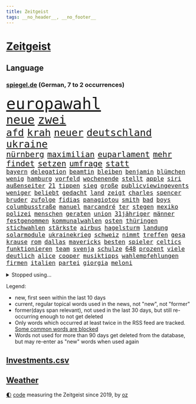 ```yaml
---
title: Zeitgeist
tags: __no_header__, __no_footer__
---
```


# [Zeitgeist](https://oliz.io/zeitgeist/)

## Language

<h3><a href="https://www.spiegel.de" target="_blank">spiegel.de</a> (German, 7 to 2 occurrences)</h3>
<p style="font-family:monospace">
<span style="font-size:32pt"><a href="news_links.html#europawahl" class="current">europawahl</a></span>
<br>
<span style="font-size:24pt"><a href="news_links.html#neue" class="current">neue</a></span>
<span style="font-size:24pt"><a href="news_links.html#zwei" class="current">zwei</a></span>
<br>
<span style="font-size:20pt"><a href="news_links.html#afd" class="current">afd</a></span>
<span style="font-size:20pt"><a href="news_links.html#krah" class="current">krah</a></span>
<span style="font-size:20pt"><a href="news_links.html#neuer" class="current">neuer</a></span>
<span style="font-size:20pt"><a href="news_links.html#deutschland" class="current">deutschland</a></span>
<span style="font-size:20pt"><a href="news_links.html#ukraine" class="current">ukraine</a></span>
<br>
<span style="font-size:16pt"><a href="news_links.html#nürnberg" class="current">nürnberg</a></span>
<span style="font-size:16pt"><a href="news_links.html#maximilian" class="current">maximilian</a></span>
<span style="font-size:16pt"><a href="news_links.html#euparlament" class="current">euparlament</a></span>
<span style="font-size:16pt"><a href="news_links.html#mehr" class="current">mehr</a></span>
<span style="font-size:16pt"><a href="news_links.html#findet" class="current">findet</a></span>
<span style="font-size:16pt"><a href="news_links.html#setzen" class="current">setzen</a></span>
<span style="font-size:16pt"><a href="news_links.html#umfrage" class="current">umfrage</a></span>
<span style="font-size:16pt"><a href="news_links.html#statt" class="current">statt</a></span>
<br>
<span style="font-size:12pt"><a href="news_links.html#bayern" class="current">bayern</a></span>
<span style="font-size:12pt"><a href="news_links.html#delegation" class="current">delegation</a></span>
<span style="font-size:12pt"><a href="news_links.html#beamtin" class="new">beamtin</a></span>
<span style="font-size:12pt"><a href="news_links.html#bleiben" class="current">bleiben</a></span>
<span style="font-size:12pt"><a href="news_links.html#benjamin" class="current">benjamin</a></span>
<span style="font-size:12pt"><a href="news_links.html#blümchen" class="new">blümchen</a></span>
<span style="font-size:12pt"><a href="news_links.html#wenig" class="current">wenig</a></span>
<span style="font-size:12pt"><a href="news_links.html#hamburg" class="current">hamburg</a></span>
<span style="font-size:12pt"><a href="news_links.html#vorfeld" class="current">vorfeld</a></span>
<span style="font-size:12pt"><a href="news_links.html#wochenende" class="current">wochenende</a></span>
<span style="font-size:12pt"><a href="news_links.html#stellt" class="current">stellt</a></span>
<span style="font-size:12pt"><a href="news_links.html#apple" class="current">apple</a></span>
<span style="font-size:12pt"><a href="news_links.html#siri" class="current">siri</a></span>
<span style="font-size:12pt"><a href="news_links.html#außenseiter" class="new">außenseiter</a></span>
<span style="font-size:12pt"><a href="news_links.html#21" class="current">21</a></span>
<span style="font-size:12pt"><a href="news_links.html#tippen" class="current">tippen</a></span>
<span style="font-size:12pt"><a href="news_links.html#sieg" class="current">sieg</a></span>
<span style="font-size:12pt"><a href="news_links.html#große" class="current">große</a></span>
<span style="font-size:12pt"><a href="news_links.html#publicviewingevents" class="new">publicviewingevents</a></span>
<span style="font-size:12pt"><a href="news_links.html#weniger" class="current">weniger</a></span>
<span style="font-size:12pt"><a href="news_links.html#beliebt" class="current">beliebt</a></span>
<span style="font-size:12pt"><a href="news_links.html#gedacht" class="current">gedacht</a></span>
<span style="font-size:12pt"><a href="news_links.html#land" class="current">land</a></span>
<span style="font-size:12pt"><a href="news_links.html#zeigt" class="current">zeigt</a></span>
<span style="font-size:12pt"><a href="news_links.html#charles" class="current">charles</a></span>
<span style="font-size:12pt"><a href="news_links.html#spencer" class="current">spencer</a></span>
<span style="font-size:12pt"><a href="news_links.html#bruder" class="current">bruder</a></span>
<span style="font-size:12pt"><a href="news_links.html#zufolge" class="current">zufolge</a></span>
<span style="font-size:12pt"><a href="news_links.html#fidias" class="new">fidias</a></span>
<span style="font-size:12pt"><a href="news_links.html#panagiotou" class="new">panagiotou</a></span>
<span style="font-size:12pt"><a href="news_links.html#smith" class="current">smith</a></span>
<span style="font-size:12pt"><a href="news_links.html#bad" class="current">bad</a></span>
<span style="font-size:12pt"><a href="news_links.html#boys" class="current">boys</a></span>
<span style="font-size:12pt"><a href="news_links.html#columbusstraße" class="new">columbusstraße</a></span>
<span style="font-size:12pt"><a href="news_links.html#manuel" class="current">manuel</a></span>
<span style="font-size:12pt"><a href="news_links.html#marcandré" class="current">marcandré</a></span>
<span style="font-size:12pt"><a href="news_links.html#ter" class="current">ter</a></span>
<span style="font-size:12pt"><a href="news_links.html#stegen" class="current">stegen</a></span>
<span style="font-size:12pt"><a href="news_links.html#mexiko" class="current">mexiko</a></span>
<span style="font-size:12pt"><a href="news_links.html#polizei" class="current">polizei</a></span>
<span style="font-size:12pt"><a href="news_links.html#menschen" class="current">menschen</a></span>
<span style="font-size:12pt"><a href="news_links.html#geraten" class="current">geraten</a></span>
<span style="font-size:12pt"><a href="news_links.html#union" class="current">union</a></span>
<span style="font-size:12pt"><a href="news_links.html#31jähriger" class="current">31jähriger</a></span>
<span style="font-size:12pt"><a href="news_links.html#männer" class="current">männer</a></span>
<span style="font-size:12pt"><a href="news_links.html#festgenommen" class="current">festgenommen</a></span>
<span style="font-size:12pt"><a href="news_links.html#kommunalwahlen" class="current">kommunalwahlen</a></span>
<span style="font-size:12pt"><a href="news_links.html#osten" class="current">osten</a></span>
<span style="font-size:12pt"><a href="news_links.html#thüringen" class="current">thüringen</a></span>
<span style="font-size:12pt"><a href="news_links.html#stichwahlen" class="current">stichwahlen</a></span>
<span style="font-size:12pt"><a href="news_links.html#stärkste" class="current">stärkste</a></span>
<span style="font-size:12pt"><a href="news_links.html#airbus" class="current">airbus</a></span>
<span style="font-size:12pt"><a href="news_links.html#hagelsturm" class="new">hagelsturm</a></span>
<span style="font-size:12pt"><a href="news_links.html#landung" class="current">landung</a></span>
<span style="font-size:12pt"><a href="news_links.html#solarmodule" class="current">solarmodule</a></span>
<span style="font-size:12pt"><a href="news_links.html#ukrainekrieg" class="current">ukrainekrieg</a></span>
<span style="font-size:12pt"><a href="news_links.html#schweiz" class="current">schweiz</a></span>
<span style="font-size:12pt"><a href="news_links.html#nimmt" class="current">nimmt</a></span>
<span style="font-size:12pt"><a href="news_links.html#treffen" class="current">treffen</a></span>
<span style="font-size:12pt"><a href="news_links.html#gesa" class="new">gesa</a></span>
<span style="font-size:12pt"><a href="news_links.html#krause" class="current">krause</a></span>
<span style="font-size:12pt"><a href="news_links.html#rom" class="current">rom</a></span>
<span style="font-size:12pt"><a href="news_links.html#dallas" class="current">dallas</a></span>
<span style="font-size:12pt"><a href="news_links.html#mavericks" class="current">mavericks</a></span>
<span style="font-size:12pt"><a href="news_links.html#besten" class="current">besten</a></span>
<span style="font-size:12pt"><a href="news_links.html#spieler" class="current">spieler</a></span>
<span style="font-size:12pt"><a href="news_links.html#celtics" class="new">celtics</a></span>
<span style="font-size:12pt"><a href="news_links.html#funktionieren" class="current">funktionieren</a></span>
<span style="font-size:12pt"><a href="news_links.html#team" class="current">team</a></span>
<span style="font-size:12pt"><a href="news_links.html#svenja" class="current">svenja</a></span>
<span style="font-size:12pt"><a href="news_links.html#schulze" class="current">schulze</a></span>
<span style="font-size:12pt"><a href="news_links.html#648" class="new">648</a></span>
<span style="font-size:12pt"><a href="news_links.html#prozent" class="current">prozent</a></span>
<span style="font-size:12pt"><a href="news_links.html#viele" class="current">viele</a></span>
<span style="font-size:12pt"><a href="news_links.html#deutlich" class="current">deutlich</a></span>
<span style="font-size:12pt"><a href="news_links.html#alice" class="current">alice</a></span>
<span style="font-size:12pt"><a href="news_links.html#cooper" class="current">cooper</a></span>
<span style="font-size:12pt"><a href="news_links.html#musiktipps" class="new">musiktipps</a></span>
<span style="font-size:12pt"><a href="news_links.html#wahlempfehlungen" class="new">wahlempfehlungen</a></span>
<span style="font-size:12pt"><a href="news_links.html#firmen" class="current">firmen</a></span>
<span style="font-size:12pt"><a href="news_links.html#italien" class="current">italien</a></span>
<span style="font-size:12pt"><a href="news_links.html#partei" class="current">partei</a></span>
<span style="font-size:12pt"><a href="news_links.html#giorgia" class="current">giorgia</a></span>
<span style="font-size:12pt"><a href="news_links.html#meloni" class="current">meloni</a></span>
</p>
<details>
<summary>Stopped using...</summary>
<p class="former" style="font-size:12pt">
treffer(1328) lebensmittel(1326) verweigert(1326) arbeitsplatz(1325) corona(1325) konzerne(1325) gewerkschaft(1324) nazis(1324) prüfen(1324) vorher(1324) echte(1323) fußballquiz(1323) generalsekretär(1323) legendären(1323) lehrer(1323) leistung(1323) versorgt(1323) geholt(1322) gelegt(1322) razzia(1322) rb(1322) schnee(1322) sinken(1322) staatschef(1322) studierenden(1322) verschärfen(1322) ziemlich(1322) bemüht(1321) folgte(1321) geholfen(1321) reißt(1321) stößt(1321) arm(1320) bielefeld(1320) flugzeuge(1320) halbfinale(1320) mediziner(1320) moderne(1320) orbán(1320) prüft(1320) ungarns(1320) viktor(1320) 37(1319) pariser(1319) teilnehmen(1319) verhindert(1319) überlebte(1319) 6(1318) bremen(1318) diskussion(1318) hinweisen(1318) illegale(1318) messi(1318) äußern(1318) mönchengladbach(1317) saß(1317) schlimm(1317) who(1317) abstand(1316) fußballprofi(1316) kochen(1316) kräftig(1316) landesregierung(1316) schalke(1316) versuchte(1316) verändern(1316) wales(1316) einstellen(1315) jahrhundert(1315) siegen(1315) vorjahr(1315) weite(1315) zug(1315) 04(1314) 10(1314) landen(1314) lehnen(1314) rainer(1314) trainiert(1314) australische(1313) diplomaten(1313) einigung(1313) erkrankung(1313) italienischen(1313) roman(1313) stoppt(1313) 1500(1312) blieben(1312) gestürzt(1312) kölner(1312) wiederholt(1312) absage(1311) vieler(1311) härter(1310) jedenfalls(1310) patient(1310) verbindet(1309) aktivistin(1308) auftrag(1308) schnellen(1307) belegen(1306) bestimmten(1306) hotels(1306) schriftsteller(1306) truppen(1306) mangel(1305) wachstum(1305) wende(1305) bestmarke(1301) handel(1300) verhandeln(1300) begriff(1299) ministerium(1299) exporte(1298) verantwortung(1298) einschätzung(1297) offenbart(1297) erfolgreichsten(1296) rechtzeitig(1296) kokain(1294) hängen(1292) halbe(1290) prognose(1290) verständnis(1289) vfb(1289) erstochen(1288) istanbul(1288) zeigten(1288) ausgetragen(1271) johannes(1270) missbrauchs(1268) gelangen(1260) ausweg(1244) estland(1199) 38(1095) durchbruch(1091) videoaufnahmen(1085) vorsicht(1080) verdi(1070) grundsätzlich(1052) bundesanwaltschaft(1051) kollision(1020) unterdrückung(1015) liebsten(998) irritiert(980) entstanden(975) schulden(960) härte(931) stadtteil(928) verschiedenen(895) öffentlichrechtlichen(890) natürlich(885) zweites(865) desto(864) explosionen(854) krankheiten(846) dortmunder(836) überzeugung(836) abseits(829) brüder(829) verantwortlichen(827) schülern(825) versagen(820) beschuss(809) brandenburger(802) lindners(788) ungewiss(788) gewerkschaften(772) anschuldigungen(763) aufeinander(753) weltverband(735) grünenpolitikerin(732) budapest(729) 79(728) kühnert(723) japanische(721) jugendlicher(716) führungskräfte(714) osnabrück(702) profi(702) bekämpft(701) genauer(689) fassungslos(685) namens(684) stören(684) zuhause(680) verträge(672) globalen(671) psychischen(650) wagner(650) hoffnungsträger(646) fische(632) erzielte(624) tarifstreit(615) nutzern(610) lionel(597) wohnungsbau(595) herrschen(589) ausgegeben(584) carter(582) kohl(581) autohersteller(580) beerdigt(572) eric(570) doping(566) familienministerin(558) paus(558) redet(557) gleise(552) stimmten(552) wirtschaftliche(546) pop(542) deutschlandticket(538) text(537) flogen(536) gesagt(531) ubahn(527) arbeitsplätze(526) opfers(521) leblos(519) perfekten(516) vorstand(504) spezialkräfte(498) 18jähriger(496) dieb(496) gedenken(496) wand(492) temperatur(490) fahrbahn(482) getötete(476) manöver(474) uefa(470) geständnis(467) sondervermögen(467) angemeldet(464) verzögerung(462) stil(459) trier(458) detail(455) gala(449) stürzten(448) rivalen(446) diesjährigen(444) hamilton(443) lewis(443) angenommen(440) schwedischen(430) sommerspielen(425) arbeitskräfte(421) kollabiert(421) schließung(421) existenz(420) radsport(419) spiegeltalk(419) kommandeur(418) deutliches(416) wiedergewählt(415) khan(413) dringt(412) zurückgetreten(406) übergriff(406) gemälde(405) helmut(402) hoeneß(395) inter(394) kern(393) arbeiter(391) kolleginnen(391) eingeschlagen(389) trikot(388) rezepte(387) jagen(386) parteitag(385) miese(382) spektakulär(382) katrin(380) mühe(380) explodiert(379) filmbranche(378) südkoreas(378) uli(377) erregt(376) schief(376) genießen(374) landtagswahlen(374) drogenhandel(371) vorgenommen(370) drang(367) 9(366) vergleicht(363) schwärmt(361) bundeshaushalt(357) sandra(350) herkunft(347) 38jähriger(344) widerstands(344) brasiliens(343) einzigen(343) ralf(336) langjährigen(332) durchgreifen(331) anträge(329) plattformen(329) abgesehen(328) anderthalb(327) milliardenschweren(327) unwahrheiten(323) anteile(322) entfacht(320) popstars(319) militäroperation(318) neubrandenburg(318) marokko(315) randale(314) 36(310) bodensee(309) lagen(308) heim(305) kooperiert(305) varianten(305) seele(304) immobilienmarkt(303) einzuführen(301) aushalten(299) linnemann(299) butter(296) wegovy(292) margot(290) anfangen(288) geöffnet(288) hilferuf(288) sozial(286) abbau(285) boykott(285) 96(284) interessant(283) ausscheiden(282) erdtrabanten(279) sicherheitsrat(278) riesiges(277) straflager(276) kandidiert(275) ticketpreise(274) wahrzeichen(274) verfolgung(273) überqueren(272) negative(270) rassismusvorwürfe(270) pannen(269) spanischer(269) welten(269) vertreiben(266) griffen(265) ärgert(264) tvsender(263) deine(262) v(262) campus(261) teslas(260) weltmeistertitel(257) disziplin(255) suv(255) spdgeneralsekretär(254) letztlich(252) verspottet(251) heutzutage(249) kühne(249) holocaustüberlebende(248) filmpreis(247) eingeschränkt(246) moritz(246) rage(246) ständige(245) chip(243) jüdischen(243) challenge(242) chile(242) kallas(242) lieferwagen(242) zulauf(241) sardinien(240) duo(239) wagnerbrüder(238) generationen(237) emily(236) ausstellung(235) 54jähriger(234) ebay(234) massenproteste(234) verteidigungsausgaben(234) blätter(233) bulls(232) management(232) taxi(232) medizinische(231) aufruhr(229) eusanktionen(228) ungerecht(227) geschaffen(226) scharen(224) ablehnung(223) würgen(223) jüngster(222) historikerin(221) sanierung(220) übergangen(220) nächte(219) südchinesischen(219) erkenntnissen(217) festlegen(217) jordanien(217) gewerkschafter(216) irreguläre(216) migrationshintergrund(216) warme(216) tanzen(215) terzić(215) wütend(215) genötigt(213) omid(210) repräsentantenhaus(210) borahansgrohe(209) garmischpartenkirchen(209) schlange(209) betonte(208) sara(207) enthält(206) mancherorts(205) strikte(205) zuschauern(205) cottbus(204) ozempic(204) baukosten(203) mentale(202) tränengas(201) schalker(200) bezahlkarte(199) einheitliche(198) etablieren(197) reederei(197) fußballspieler(195) einführung(194) gebraucht(193) großvater(193) barbara(190) feststehen(190) düpiert(189) bonus(188) beschuldigte(187) empfehlungen(186) lernte(186) erwünscht(185) gibt’s(185) mccann(185) thailändische(185) feuerpause(184) härtetest(184) innen(184) überdenken(184) airports(183) basf(183) dienstleister(183) ampelpartner(182) präsidentschaftskandidatur(182) unfalltod(182) eigenem(181) hast(181) eishockey(180) kriegstüchtig(180) arbeitsagentur(175) deckt(175) geliebt(175) joel(175) mängeln(175) aufzuarbeiten(174) unterschriften(174) bundesverfassungsgerichts(173) energieinfrastruktur(173) geschenkt(173) zurückerobert(173) abgekommen(172) jacob(171) versteigern(171) doku(170) notlage(170) oscarpreisträgerin(170) warnsignal(170) denke(169) janeiro(169) prägenden(169) dialoge(167) gerichtssaal(167) karstadt(167) regionalbahn(167) dominator(162) profiteur(162) simon(162) wiederbeleben(162) weiblich(161) argument(160) erwachsen(160) falle(160) flugreisende(159) po(159) religiösen(159) adrian(158) verena(158) kriegsschiffe(157) zeremonie(157) 125(156) bahnchef(156) gleichgeschlechtliche(156) rekordmeister(156) ermittlungsverfahren(155) gläubiger(155) kontrollgremium(155) geschlechtsverkehr(154) zeitalter(154) trio(153) amerikas(152) fernzüge(152) handelsschiffe(152) unipräsidentin(152) bundestagsvizepräsidentin(149) göringeckardt(149) ostdeutsche(149) weltgemeinschaft(149) gladbach(148) kommandozentrale(148) lambsdorff(148) omas(148) 75000(147) grundsatzprogramm(147) zurückgewiesen(147) jonathan(146) missbrauchstaten(146) 80000(145) captain(145) verschenken(145) abende(144) fragwürdigen(144) füllen(142) münzen(142) operation(142) sekeinsatz(142) anwendung(141) huthis(141) kochbuchtipps(141) huthiangriffe(140) huthimiliz(140) vorliegt(140) aufgebraucht(139) unbemannte(139) you(139) ausblick(138) gefechten(138) könige(138) leiten(138) 1997(137) dienstpflicht(137) 81jährige(136) maersk(136) plattner(136) aussteigen(134) liege(134) eigentum(133) firmenchef(133) herrlich(133) linien(133) katastrophal(132) landschaften(132) millionenbetrag(132) knicks(131) abfahrt(130) billigen(130) anfrage(129) begleiter(129) dazwischen(129) spacey(129) beweis(128) zählte(128) koblenz(127) margarine(127) erledigen(126) geringe(126) absolvieren(125) audi(125) gemüter(125) senatorin(125) wirtschaftsflaute(125) vorbereiten(124) dreist(123) elvis(123) riskiert(123) flugzeugträger(122) informieren(122) weggeschaut(122) boykottiert(121) daheim(121) halbinsel(121) kleinanzeigen(121) meere(121) minus(121) ute(121) cavaliers(120) cleveland(120) geschäftsjahr(120) abschuss(119) belangt(119) eindrucksvoll(119) sap(119) softwarekonzern(119) sparpläne(119) tücken(119) erstatten(118) formiert(118) ministerien(118) wehrbeauftragte(118) baltimore(117) erstellt(117) japaner(117) schusswaffen(117) spektakuläres(117) 33jährige(116) himmels(116) erhöhte(115) partnerschaften(115) familienunternehmen(113) finanzsenator(113) fregatte(113) rot(112) jr(111) lieferanten(111) pünktlich(111) raubüberfall(111) zahm(111) gosling(109) rettete(109) begeisterte(108) strategisch(108) asien(107) beliebte(107) eintritt(107) sunaks(107) schauspielern(106) unterrichtet(106) übertroffen(106) 64(105) nationalsozialismus(105) angehoben(104) ausgerichtet(104) seniorinnen(104) umweg(104) vergewaltigungen(104) yoon(104) besonderer(103) leichnam(103) ratschlag(103) rekordtorschütze(103) riefen(103) unfair(103) wirecard(103) ampelstreit(102) besetztes(101) südostasien(101) benfares(100) ergattern(100) gesichtet(100) israelgazakriegs(100) regierungsflieger(100) grausamen(99) parkinson(99) alzheimer(98) fahndung(98) gelegene(98) münchnern(98) strömen(98) albion(97) camp(97) göttinger(97) kleinste(97) rechtlichen(97) vorstellig(97) üppiges(97) kampagnen(96) klauen(96) stallone(96) sylvester(96) vergütung(96) bundesstraße(95) glamourös(95) substanzen(95) nudeln(94) nutzerinnen(94) abgesprochen(93) apotheker(93) großstadt(93) lösten(93) voraussetzung(93) michigan(92) tauscht(92) achtzigern(91) auflösen(91) handfeste(91) prorussische(91) ranking(91) schienennetzes(91) wahlniederlage(91) auster(90) gäbe(90) tappen(90) uiguren(90) viagogo(90) weiterverkauf(90) zugesprochen(90) ansonsten(89) bedeutendsten(89) bezwingt(89) eintrittskarten(89) hanna(89) horten(89) lara(89) strafverfolgung(89) darmkrebs(88) emojis(88) linienflug(88) lucy(88) verhagelt(88) vertuschung(88) erweiterung(87) kleiderordnung(87) missbrauchsfall(87) schätzt(87) erdboden(86) gestimmt(86) junges(86) rettungskräften(86) rosatom(86) schreibtisch(86) schulterschluss(86) unfähig(86) ursprung(86) vorlieben(86) choreografie(85) kelvin(85) kiptum(85) leistungssport(85) mittelstand(85) omr(85) studienanfänger(85) 17jähriger(84) däne(84) ebnet(84) gewalttätige(84) kopfhörern(84) skisport(84) stufe(84) blume(83) hackergruppen(83) nationalspielerin(83) stormy(83) superreichen(83) tabs(83) tobte(83) à(83) berlinerinnen(82) einfacher(82) finnen(82) uswahlkampf(82) westermeyer(82) aufgegriffen(81) ausschließt(81) drehbuch(81) frist(81) gesuchten(81) hauptverantwortliche(81) insolvenzen(81) sicherheitskräften(81) voigt(81) westerstede(81) a96(80) flotte(80) kommune(80) kühn(80) misslingt(80) sabotage(80) selbstverständlich(80) sicherheitsabkommen(80) sitze(80) sophia(80) treuen(80) usvizepräsidentin(80) versöhnlich(80) brittney(79) griner(79) aufwendige(78) gehortet(78) herausfinden(78) prügelattacke(78) tablet(78) unverzichtbar(78) waffennachschub(78) fsb(77) met(77) anzunehmen(76) beurteilen(76) blitz(76) deserteur(76) frauenanteil(76) hereinfallen(76) höchstwert(76) pragsdorf(76) psg(76) titellose(76) chemiekonzern(75) superstars(75) testflug(75) blutbad(74) fliegende(74) gehbehinderte(74) generelle(74) marathonweltrekordhalter(74) republikanischen(74) erfüllung(73) flugzeugbauer(73) kult(73) lokal(73) verletzter(73) berufsleben(72) dortmunds(72) ehen(72) ipads(72) kinderwunsch(72) malaysia(72) abschütteln(71) belange(71) beruflich(71) boeings(71) douglas(71) gleiche(71) hollywoodfilmen(71) jacht(71) klebt(71) landespartei(71) mendes(71) negativlauf(71) teillegalisierung(71) umfangreiches(71) bundesland(70) grünenveranstaltung(70) schauspielerinnen(70) schwarzgrüne(70) schwerem(70) tablets(70) verfällt(70) vergleichbar(70) angeschlagene(69) arbeitsbedingungen(69) atomdrohungen(69) bernard(69) polizeipräsenz(69) tiefes(69) abwandern(68) gefallener(68) gästeblock(68) nachgehen(68) newey(68) siegesgewiss(68) strafrecht(68) verwaltungsgerichtshof(68) zweitligapartie(68) genervt(67) kassierte(67) verenden(67) borissow(66) eingang(66) geringer(66) krachte(66) muslimischen(66) roskosmoschef(66) schlechtestes(66) segeln(66) argumentierte(65) aufgelegt(65) cduministerpräsident(65) dopings(65) dynamo(65) getäuscht(65) lizenz(65) angedeutet(64) ausbrach(64) formel1saison(64) hilfslieferung(64) panne(64) schnelles(64) tvmoderator(64) untätigkeit(64) beläuft(63) ewiges(63) fragwürdige(63) prahlte(63) sina(63) langweilig(62) maddie(62) madeleine(62) rätselhafter(62) schulbus(62) ungenutzt(62) überarbeitet(62) betonen(61) exbundesligaprofi(61) flüchtlingen(61) geprägten(61) harmonisch(61) indirekt(61) kippte(61) verwaltet(61) chinataiwankonflikt(60) hazel(60) kinderärztin(60) konventionen(60) parteifreunde(60) agenturen(59) eid(59) ermutigen(59) europarat(59) fußballzweitligist(59) gegenverkehr(59) mobilitätswende(59) siebenjähriger(59) tschechiens(59) blamage(58) feige(58) kriminalpolizei(58) manja(58) reisewarnung(58) schreiner(58) spezialisten(58) verkehrssenatorin(58) werbespot(58) bewohnbar(57) erfreut(57) gelsenkirchen(57) kräuter(57) schärfer(57) traumtor(57) wlan(57) anstoß(56) lösegeld(56) protestcamp(56) schmerzt(56) töteten(56) abschrecken(55) expartner(55) gespenst(54) hosen(54) looks(54) weltrang(54) zeitlos(54) kleid(53) parlaments(53) ruhrgebiet(53) schreckmoment(53) triple(53) wurm(53) abheben(52) auswärtigen(52) campen(52) flüssiggas(52) jahrelanger(52) noah(52) afghanische(51) bürgerin(51) nsvergangenheit(51) ragte(51) raketenstart(51) schlägereien(51) atomkraft(50) bedenklich(50) faktencheck(50) lohnerhöhungen(50) pannenflieger(50) play(50) akku(49) arbeitgeberverbände(49) dfbkader(49) orientieren(49) speisen(49) box(48) mysteriöses(48) schlüpfen(48) schwellenländer(48) trümmer(48) anzug(47) brudermüller(47) dissidenten(47) entführt(47) vorstellungsgesprächen(47) ölraffinerie(47) kanzlerkandidaten(46) lola(46) ralph(46) rauchentwicklung(46) vertraulichen(46) anpassen(45) gemerkt(45) irritation(45) strafrechts(45) unerwarteten(45) bedrohen(44) leipziger(44) literaturwissenschaftlerin(44) pornodarstellerin(44) set(44) transportieren(44) bewusstsein(43) knallen(43) kostenlose(43) milliardendeal(43) mögliches(43) polizeikräfte(43) postfach(43) vornamen(43) dürre(42) katastrophale(42) kindler(42) paars(42) selfie(42) strandbad(42) totalschaden(42) anpfiff(41) billigplattform(41) büchern(41) christi(41) jahrzehntealte(41) verantwortet(41) verhandlung(41) einfallen(40) gegenwehr(40) irrte(40) küsse(40) luis(40) pjöngjangs(40) 19jährigen(39) avancierte(39) dildo(39) schlimmsten(39) sparvorgaben(39) streife(39) vehement(39) versagten(39) zukunftspläne(39) überraschender(39) 62(38) neandertaler(38) unübersichtlich(38) baerbocks(37) filmindustrie(37) friedländer(37) polizeischutz(37) reichster(37) reparaturen(37) wasserkraftwerke(37) wirtschaftssenatorin(37) wärme(37) gesunder(36) jehovas(36) kloster(36) programme(36) prävention(36) vingegaard(36) weigerte(36) überrollt(36) bakterien(35) jk(35) mcdonalds(35) rowling(35) überwältigende(35) edmund(34) instrumentalisieren(34) längste(34) spezialkräne(34) werkself(34) abgesetzt(33) erbgut(33) gelungene(33) jazeera(33) mitgeteilt(33) pressefreiheit(33) spieltage(33) ärztinnen(33) anspielungen(32) begegnungen(32) kopenhagener(32) beharren(31) bräuchte(31) sauftouristen(31) technologien(31) trugen(31) volljährige(31) überstunden(31) cduparteitag(30) lieferengpässe(30) ländergrenzen(30) meerenge(30) sparkurs(30) ungesund(30) 74jährigen(29) gebühr(29) mclaren(29) steuervorteile(29) ungewollt(29) vorsieht(29) aktionären(28) berührend(28) eugericht(28) fatale(28) flügen(28) gewerkschaftsmitglieder(28) hautnah(28) lugert(28) verkraften(28) 111(27) brighton(27) hove(27) kämna(27) lennard(27) sexszenen(27) teneriffa(27) alkoholisierter(26) anzugehen(26) frühgeborene(26) kardashians(26) orthodoxe(26) 34jährige(25) leistungsträger(25) nehammer(25) schlichterspruch(25) shakira(25) verprügelte(25) arbeitgeberpräsident(24) aufschrei(24) beantworten(24) bevorsteht(24) dulger(24) ludwigsburg(24) totschlags(24) verlaufen(24) 78(23) albums(23) bewilligt(23) martens(23) neuester(23) rechtsstaats(23) schwimmbad(23) unterschreiben(23) championsleaguehalbfinale(22) johnson(22) niño(22) rapstar(22) schleuser(22) shows(22) urologin(22) virologe(22) notwendigkeit(21) apartheid(20) bundessozialgericht(20) schiefgelaufen(20) this(20) verkraftbar(20) eddy(19) g7staaten(19) knife(19) unglücksstelle(19) wahlschlappe(19) aggression(18) columbia(18) handelsbeziehungen(18) äthiopien(18) be(17) getanzt(17) handelspartner(17) krönung(17) meinungsfreiheit(17) peine(17) revolutioniert(17) ablegen(16) bewerbungsgespräche(16) renaissance(16) tvrechte(16) überresten(16) altenheim(15) dazn(15) parkplatz(15) witch(15) abgelegt(14) bibliothek(14) buchempfehlung(14) gitter(14) jian(14) kanaren(14) klang(14) kommerziellen(14) mekong(14) militärstützpunkt(14) senior(14) seyfert(14) anreise(13) entthronten(13) güler(13) liebeserklärung(13) motoren(13) nachfolgerin(13) serap(13) signainsolvenz(13) unregulierten(13) verhinderte(13) beliebtesten(12) feuerwerk(12) polarisiert(12) wahrhaben(12) zueinander(12) depardieu(11) gereicht(11) gleicher(11) gérard(11) haare(11) herrmann(11) mercedesbenz(11) mitgliedschaft(11) raumschiff(11) snp(11) usunis(11) wahrscheinlichkeit(11)
</p>
</details>
<p>Legend:
<ul>
<li><span class="new">new</span>, first seen within the last 10 days</li>
<li><span class="current">current</span>, regular topical words used in the news, not "new", not "former"</li>
<li><span class="former">former(days span relevant)</span>, not used in the last 30 days, but still re-occurring enough to not get deleted</li>
<li>Only words which occurred at least twice in the RSS feed are tracked. <a href="language/filters.py">Some common words are blocked</a></li>
<li>Words not used for more than 90 days get deleted from the database, but may re-enter as "new" words when used again</li>
</ul>
</p>

## [Investments](investments.html)[.csv](investments.csv)

## [Weather](weather.html)

<footer>
<a href="javascript:toggleTheme()" class="nav">🌓</a>
<a href="https://github.com/ooz/zeitgeist">code</a> measuring the Zeitgeist since 2019, by <a href="https://oliz.io">oz</a>
</footer>

